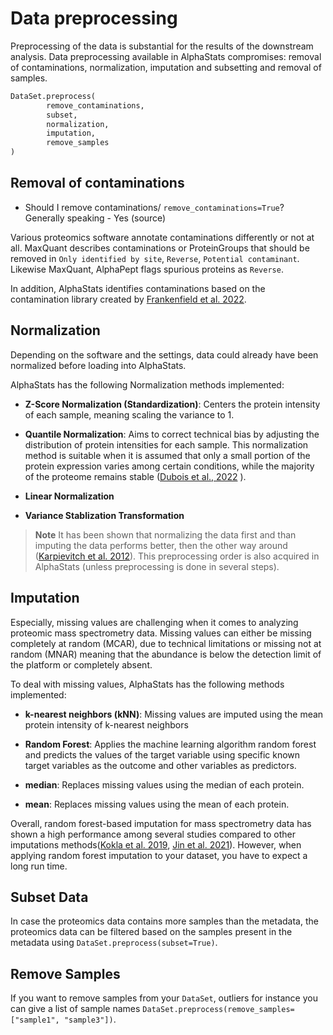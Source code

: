# Data preprocessing

Preprocessing of the data is substantial for the results of the downstream analysis.
Data preprocessing available in AlphaStats compromises: removal of contaminations, normalization, imputation and subsetting and removal of samples.

```python
DataSet.preprocess(
        remove_contaminations,
        subset,
        normalization,
        imputation,
        remove_samples
)
```

## Removal of contaminations

- Should I remove contaminations/ `remove_contaminations=True`? Generally speaking - Yes (source)

Various proteomics software annotate contaminations differently or not at all. MaxQuant describes contaminations or ProteinGroups that should be removed in `Only identified by site`, `Reverse`, `Potential contaminant`. Likewise MaxQuant, AlphaPept flags spurious proteins as `Reverse`. 

In addition, AlphaStats identifies contaminations based on the contamination library created by [Frankenfield et al. 2022](https://www.biorxiv.org/content/10.1101/2022.04.27.489766v2.full).


## Normalization

Depending on the software and the settings, data could already have been normalized before loading into AlphaStats.

AlphaStats has the following Normalization methods implemented:

 - **Z-Score Normalization (Standardization)**: Centers the protein intensity of each sample, meaning scaling the variance to 1.
 
 - **Quantile Normalization**: Aims to correct technical bias by adjusting the distribution of protein intensities for each sample. This normalization method is suitable when it is assumed that only a small portion of the protein expression varies among certain conditions, while the majority of the proteome remains stable ([Dubois et al., 2022](https://doi.org/10.1016/j.biosystems.2022.104661) ).
 
 - **Linear Normalization** 
 - **Variance Stablization Transformation**


> **Note**
> It has been shown that normalizing the data first and than imputing the data performs better, then the other way around 
([Karpievitch et al. 2012](https://doi.org/10.1186/1471-2105-13-S16-S5)). This preprocessing order is also acquired in
AlphaStats (unless preprocessing is done in several steps).


## Imputation

Especially, missing values are challenging when it comes to analyzing proteomic mass spectrometry data. Missing values can either be missing completely at random (MCAR), due to technical limitations or missing not at random (MNAR) meaning that the abundance is below the detection limit of the platform or completely absent.
 
To deal with missing values, AlphaStats has the following methods implemented:

- **k-nearest neighbors (kNN)**: Missing values are imputed using the mean protein intensity of k-nearest neighbors

- **Random Forest**: Applies the machine learning algorithm random forest and predicts the values of the target variable using specific known target variables as the outcome and other variables as predictors.

- **median**: Replaces missing values using the median of each protein.

- **mean**: Replaces missing values using the mean of each protein.

Overall, random forest-based imputation for mass spectrometry data has shown a high performance among several studies compared to other imputations methods([Kokla et al. 2019](https://doi.org/10.1186/s12859-019-3110-0), [Jin et al. 2021](https://doi.org/10.1038/s41598-021-81279-4)). However, when applying random forest imputation to your dataset, you have to expect a long run time.



## Subset Data

In case the proteomics data contains more samples than the metadata, the proteomics data can be filtered based on the samples present in the metadata using `DataSet.preprocess(subset=True)`.

## Remove Samples

If you want to remove samples from your `DataSet`, outliers for instance you can give a list of sample names `DataSet.preprocess(remove_samples=["sample1", "sample3"])`.


